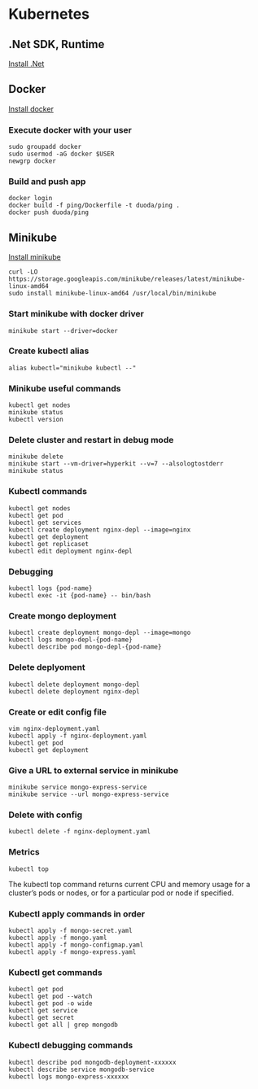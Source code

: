 # Kubernetes

## .Net SDK, Runtime

[Install .Net](https://docs.microsoft.com/en-us/dotnet/core/install/linux-ubuntu "Install .Net")


## Docker

[Install docker](https://docs.docker.com/engine/install/ubuntu/ "Install docker")

### Execute docker with your user

```
sudo groupadd docker
sudo usermod -aG docker $USER
newgrp docker
```

### Build and push app

```
docker login
docker build -f ping/Dockerfile -t duoda/ping .
docker push duoda/ping
```

## Minikube

[Install minikube](https://minikube.sigs.k8s.io/docs/start/ "Install minikube")

```
curl -LO https://storage.googleapis.com/minikube/releases/latest/minikube-linux-amd64
sudo install minikube-linux-amd64 /usr/local/bin/minikube
```

### Start minikube with docker driver

`minikube start --driver=docker`

### Create kubectl alias

`alias kubectl="minikube kubectl --"`

### Minikube useful commands

```
kubectl get nodes
minikube status
kubectl version
```

### Delete cluster and restart in debug mode

```
minikube delete
minikube start --vm-driver=hyperkit --v=7 --alsologtostderr
minikube status
```

### Kubectl commands

```
kubectl get nodes
kubectl get pod
kubectl get services
kubectl create deployment nginx-depl --image=nginx
kubectl get deployment
kubectl get replicaset
kubectl edit deployment nginx-depl
```

### Debugging

```
kubectl logs {pod-name}
kubectl exec -it {pod-name} -- bin/bash
```

### Create mongo deployment

```
kubectl create deployment mongo-depl --image=mongo
kubectl logs mongo-depl-{pod-name}
kubectl describe pod mongo-depl-{pod-name}
```

### Delete deplyoment

```
kubectl delete deployment mongo-depl
kubectl delete deployment nginx-depl
```

### Create or edit config file

```
vim nginx-deployment.yaml
kubectl apply -f nginx-deployment.yaml
kubectl get pod
kubectl get deployment
```

### Give a URL to external service in minikube

```
minikube service mongo-express-service
minikube service --url mongo-express-service
```

### Delete with config

`kubectl delete -f nginx-deployment.yaml`

### Metrics

`kubectl top`

The kubectl top command returns current CPU and memory usage for a cluster’s pods or nodes, or for a particular pod or node if specified.

### Kubectl apply commands in order

```    
kubectl apply -f mongo-secret.yaml
kubectl apply -f mongo.yaml
kubectl apply -f mongo-configmap.yaml 
kubectl apply -f mongo-express.yaml
```

### Kubectl get commands

```
kubectl get pod
kubectl get pod --watch
kubectl get pod -o wide
kubectl get service
kubectl get secret
kubectl get all | grep mongodb
```

### Kubectl debugging commands

```
kubectl describe pod mongodb-deployment-xxxxxx
kubectl describe service mongodb-service
kubectl logs mongo-express-xxxxxx
```